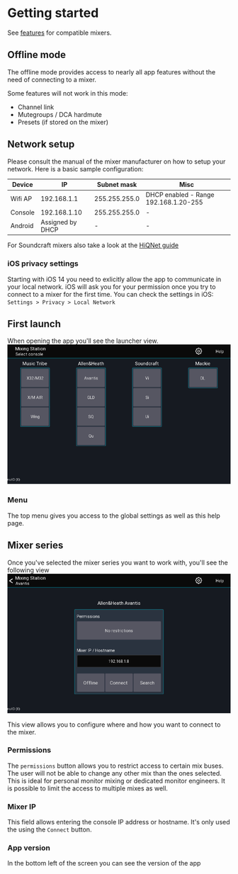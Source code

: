 # Getting started

See [features](feature-list.md) for compatible mixers.

## Offline mode
The offline mode provides access to nearly all app features without
the need of connecting to a mixer.

Some features will not work in this mode:

- Channel link
- Mutegroups / DCA hardmute
- Presets (if stored on the mixer)

## Network setup
Please consult the manual of the mixer manufacturer on how to setup your network.
Here is a basic sample configuration:

| Device | IP | Subnet mask | Misc | 
| -- | -- | -- | -- |
| Wifi AP | 192.168.1.1 | 255.255.255.0 | DHCP enabled - Range 192.168.1.20-255 |
| Console | 192.168.1.10 | 255.255.255.0 | - | 
| Android | Assigned by DHCP | - | - |

For Soundcraft mixers also take a look at the [HiQNet guide](soundcraft/hiqnet.md)

### iOS privacy settings
Starting with iOS 14 you need to exlicitly allow the app to communicate in your local network.
iOS will ask you for your permission once you try to connect to a mixer for the first time.
You can check the settings in iOS: `Settings > Privacy > Local Network`


## First launch

When opening the app you'll see the launcher view.
![Launcher](img/generated/start-screenshot.png)

### Menu
The top menu gives you access to the global settings as well as this help page.

## Mixer series
Once you've selected the mixer series you want to work with, you'll see the
following view
![Launcher](img/generated/console-start-screenshot.png)

This view allows you to configure where and how you want to connect to the mixer.

### Permissions
The `permissions` button allows you to restrict access to certain mix buses. 
The user will not be able to change any other mix than the ones selected. This is ideal for personal monitor mixing or dedicated monitor engineers.
It is possible to limit the access to multiple mixes as well.

### Mixer IP
This field allows entering the console IP address or hostname. It's only used the using the `Connect` button.

### App version
In the bottom left of the screen you can see the version of the app
